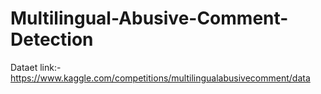 # Multilingual-Abusive-Comment-Detection
Dataet link:- https://www.kaggle.com/competitions/multilingualabusivecomment/data
